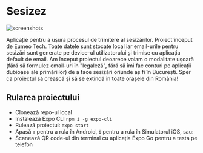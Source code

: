 # Sesizez
![screenshots](https://user-images.githubusercontent.com/17914968/165091587-e357564c-ba15-431f-8bd1-961d03494f44.jpg)

Aplicație pentru a ușura procesul de trimitere al sesizărilor. Proiect început de Eumeo Tech.
Toate datele sunt stocate local iar email-urile pentru sesizări sunt generate pe device-ul utilizatorului și trimise cu aplicația default de email. Am început proiectul deoarece voiam o modalitate ușoară (fără să formulez email-uri în "legaleză", fără să îmi fac conturi pe aplicații dubioase ale primăriilor) de a face sesizări oriunde aș fi în București. Sper ca proiectul să crească și să se extindă în toate orașele din România!

## Rularea proiectului
- Clonează repo-ul local
- Instalează Expo CLI `npm i -g expo-cli`
- Rulează proiectul: `expo start`
- Apasă `a` pentru a rula în Android, `i` pentru a rula în Simulatorul iOS, sau:
- Scanează QR code-ul din terminal cu aplicația Expo Go pentru a testa pe telefon
